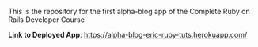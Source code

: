 This is the repository for the first alpha-blog app of the Complete Ruby on Rails Developer Course

**Link to Deployed App**: https://alpha-blog-eric-ruby-tuts.herokuapp.com/